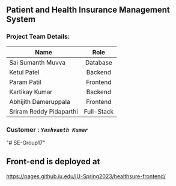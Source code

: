 ## Patient and Health Insurance Management System

### Project Team Details:

| Name                    |    Role    |
| ----------------------- | :--------: |
| Sai Sumanth Muvva       |  Database  |
| Ketul Patel             |  Backend   |
| Param Patil             |  Frontend  |
| Kartikay Kumar          |  Backend   |
| Abhijith Dameruppala    |  Frontend  |
| Sriram Reddy Pidaparthi | Full-Stack |

### Customer : _`Yashvanth Kumar`_
"# SE-Group17" 
## Front-end is deployed at 
https://pages.github.iu.edu/IU-Spring2023/healthsure-frontend/
